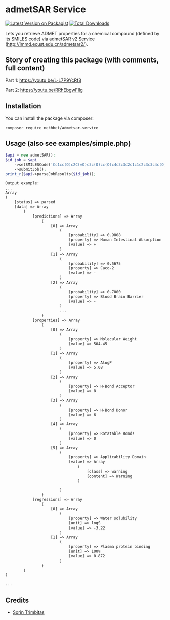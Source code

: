 # admetSAR Service

[![Latest Version on Packagist](https://img.shields.io/packagist/v/nekhbet/admetsar-service.svg?style=flat-square)](https://packagist.org/packages/nekhbet/admetsar-service)
[![Total Downloads](https://img.shields.io/packagist/dt/nekhbet/admetsar-service.svg?style=flat-square)](https://packagist.org/packages/nekhbet/admetsar-service)

Lets you retrieve ADMET properties for a chemical compound (defined by its SMILES code) via admetSAR v2 Service (http://lmmd.ecust.edu.cn/admetsar2/).

## Story of creating this package (with comments, full content)

Part 1: https://youtu.be/L-L7P9YcRf8

Part 2: https://youtu.be/RRhEbgwFIlg



## Installation

You can install the package via composer:

```bash
composer require nekhbet/admetsar-service
```

## Usage (also see examples/simple.php)

```php
$api = new admetSAR();
$id_job = $api
    ->setSMILESCode('Cc1cc(O)c2C(=O)c3c(O)cc(O)c4c3c3c2c1c1c2c3c3c4c(O)cc(O)c3C(=O)c2c(O)cc1C')
    ->submitJob();
print_r($api->parseJobResults($id_job));
```

```txt
Output example: 
...
Array
(
    [status] => parsed
    [data] => Array
        (
            [predictions] => Array
                (
                    [0] => Array
                        (
                            [probability] => 0.9808
                            [property] => Human Intestinal Absorption
                            [value] => +
                        )
                    [1] => Array
                        (
                            [probability] => 0.5675
                            [property] => Caco-2
                            [value] => -
                        )
                    [2] => Array
                        (
                            [probability] => 0.7000
                            [property] => Blood Brain Barrier
                            [value] => -
                        )
                        ...
                )
            [properties] => Array
                (
                    [0] => Array
                        (
                            [property] => Molecular Weight
                            [value] => 504.45
                        )
                    [1] => Array
                        (
                            [property] => AlogP
                            [value] => 5.08
                        )
                    [2] => Array
                        (
                            [property] => H-Bond Acceptor
                            [value] => 8
                        )
                    [3] => Array
                        (
                            [property] => H-Bond Donor
                            [value] => 6
                        )
                    [4] => Array
                        (
                            [property] => Rotatable Bonds
                            [value] => 0
                        )
                    [5] => Array
                        (
                            [property] => Applicability Domain
                            [value] => Array
                                (
                                    [class] => warning
                                    [content] => Warning
                                )

                        )
                )
            [regressions] => Array
                (
                    [0] => Array
                        (
                            [property] => Water solubility
                            [unit] => logS
                            [value] => -3.22
                        )
                    [1] => Array
                        (
                            [property] => Plasma protein binding
                            [unit] => 100%
                            [value] => 0.872
                        )
                )
        )
)

...
```

## Credits

-   [Sorin Trimbitas](https://github.com/nekhbet)

